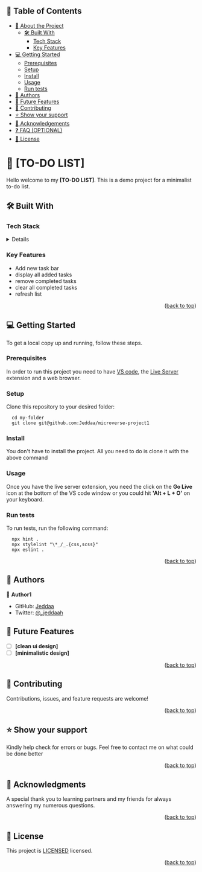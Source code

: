 <a name="readme-top"></a>

<!-- HOW TO USE:
This is an example of how you may give instructions on setting up your project locally.

Modify this file to match your project and remove sections that don't apply.

REQUIRED SECTIONS:
- Table of Contents
- About the Project
  - Built With
  - Live Demo
- Getting Started
- Authors
- Future Features
- Contributing
- Show your support
- Acknowledgements
- License

OPTIONAL SECTIONS:
- FAQ

After you're finished please remove all the comments and instructions! -->

<!-- TABLE OF CONTENTS -->

## 📗 Table of Contents

- [📖 About the Project](#about-project)
  - [🛠 Built With](#built-with)
    - [Tech Stack](#tech-stack)
    - [Key Features](#key-features)
- [💻 Getting Started](#getting-started)
  - [Prerequisites](#prerequisites)
  - [Setup](#setup)
  - [Install](#install)
  - [Usage](#usage)
  - [Run tests](#run-tests)
- [👥 Authors](#authors)
- [🔭 Future Features](#future-features)
- [🤝 Contributing](#contributing)
- [⭐️ Show your support](#support)
- [🙏 Acknowledgements](#acknowledgements)
- [❓ FAQ (OPTIONAL)](#faq)
- [📝 License](#license)

<!-- PROJECT DESCRIPTION -->

# 📖 [TO-DO LIST] <a name="to-do list"></a>

Hello welcome to my **[TO-DO LIST]**. This is a demo project for a minimalist to-do list.

## 🛠 Built With <a name="built-with"></a>

### Tech Stack <a name="tech-stack"></a>

<details>
  <ul>
    <li><a href="#">HTML</a></li>
    <li><a href="#">CSS</a></li>
    <li><a href="#">Javascript</a></li>
  </ul>
</details>

<!-- Features -->

### Key Features <a name="key-features"></a>

- Add new task bar
- display all added tasks
- remove completed tasks
- clear all completed tasks
- refresh list

<!-- - Contact Me section -->

<p align="right">(<a href="#readme-top">back to top</a>)</p>

<!-- GETTING STARTED -->

## 💻 Getting Started <a name="getting-started"></a>

To get a local copy up and running, follow these steps.

### Prerequisites

In order to run this project you need to have [VS code](https://code.visualstudio.com), the [Live Server](https://marketplace.visualstudio.com/items?itemName=ritwickdey.LiveServer) extension and a web browser.

### Setup

Clone this repository to your desired folder:

```shell
  cd my-folder
  git clone git@github.com:Jeddaa/microverse-project1
```

### Install

You don't have to install the project. All you need to do is clone it with the above command

<!-- Install this project with: -->

<!--
Example command:

```sh
  cd my-project
  gem install
```
--->

### Usage

Once you have the live server extension, you need the click on the **Go Live** icon at the bottom of the VS code window or you could hit **'Alt + L + O'** on your keyboard.

### Run tests

To run tests, run the following command:

```shell
  npx hint .
  npx stylelint "\*_/_.{css,scss}"
  npx eslint .

```

<!--
Example command:

```sh
  bin/rails test test/models/article_test.rb
```
--->

<p align="right">(<a href="#readme-top">back to top</a>)</p>

<!-- AUTHORS -->

## 👥 Authors <a name="authors"></a>

👤 **Author1**

- GitHub: [Jeddaa](https://github.com/jeddaa)
- Twitter: [@\_jeddaah](https://twitter.com/_jeddaah)

<!-- FUTURE FEATURES -->

## 🔭 Future Features <a name="future-features"></a>

- [ ] **[clean ui design]**
- [ ] **[minimalistic design]**

<p align="right">(<a href="#readme-top">back to top</a>)</p>

<!-- CONTRIBUTING -->

## 🤝 Contributing <a name="contributing"></a>

<!-- Contributions have been made and accepted by: -->

Contributions, issues, and feature requests are welcome!

<p align="right">(<a href="#readme-top">back to top</a>)</p>

<!-- SUPPORT -->

## ⭐️ Show your support <a name="support"></a>

Kindly help check for errors or bugs. Feel free to contact me on what could be done better

<p align="right">(<a href="#readme-top">back to top</a>)</p>

<!-- ACKNOWLEDGEMENTS -->

## 🙏 Acknowledgments <a name="acknowledgements"></a>

A special thank you to learning partners and my friends for always answering my numerous questions.

<p align="right">(<a href="#readme-top">back to top</a>)</p>

<!-- LICENSE -->

## 📝 License <a name="license"></a>

This project is [LICENSED](https://github.com/Jeddaa/webpack-ToDo-List/blob/main/LICENSE) licensed.

<p align="right">(<a href="#readme-top">back to top</a>)</p>
